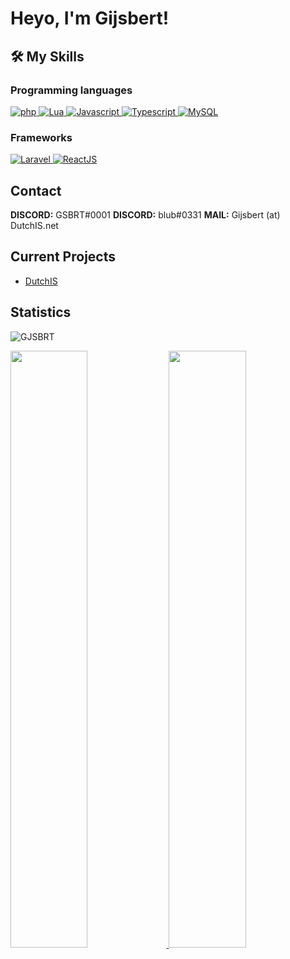 <h1>Heyo, I'm Gijsbert!</h1>


## 🛠️ My Skills

### Programming languages

<p align="left"> 
  <a href="https://php.net/">
    <img alt="php" src="https://img.shields.io/badge/Php-474A8A?style=for-the-badge&logo=php&logoColor=white"/>
  </a>
<a href="https://lua.org/">
    <img alt="Lua" src="https://img.shields.io/badge/Lua-000080?style=for-the-badge&logo=lua&logoColor=white"/>
  </a>
<a href="https://www.javascript.com">
    <img alt="Javascript" src="https://img.shields.io/badge/Javascript-f0db4f?style=for-the-badge&logo=javascript&logoColor=black"/>
  </a>
  <a href="https://www.typescriptlang.org">
    <img alt="Typescript" src="https://img.shields.io/badge/Typescript-3179c6?style=for-the-badge&logo=typescript&logoColor=white"/>
  </a>
  <a href="https://www.mysql.com">
    <img alt="MySQL" src="https://img.shields.io/badge/MySQL-add8e6?style=for-the-badge&logo=mysql&logoColor=white"/>
  </a>
</p>

### Frameworks
<p align="left"> 
  <a href="https://laravel.com/" target="_blank"> 
     <img alt="Laravel" src="https://img.shields.io/badge/Laravel-fb503b?style=for-the-badge&logo=laravel&logoColor=white">
   </a>
  <a href="https://reactjs.com/" target="_blank"> 
     <img alt="ReactJS" src="https://img.shields.io/badge/react-61DBFB?style=for-the-badge&logo=react&logoColor=white">
   </a>
</p>
  
## Contact
**DISCORD:** GSBRT#0001
**DISCORD:** blub#0331
**MAIL:** Gijsbert (at) DutchIS.net

## Current Projects
- <a href="https://dutchis.net">DutchIS</a>
  
<details hidden>
<summary>Other Projects</summary>
<br>
  <ul>
    <li><a href="https://bothosted.com" target="_blank">Bot Hosted</a>(hosting)</li>
<li>Allocated Network(game network)</li>
<li>2Survival(fivem)</li>
<li>2GO(fivem)</li>
<li>Real Surival(fivem)</li>
<li>Holtenbronx(fivem)</li>
<li>Duindorp Roleplay(fivem)</li>
<li>Zwanenburg Roleplay(fivem)</li>
<li>Kronenburg Roleplay(fivem)</li>
<li>Gelderland Roleplay(fivem)</li>
<li>Sidelife RP(fivem)</li>
<li>Zieke Meuk Combat(fivem)</li>
<li>West West(fivem)</li>
<li>Berg Heuvel(fivem)</li>
<li>Minecraft Party(minecraft)</li>
  </ul>
</details>
  
## Statistics
<p align="left"> <img src="https://komarev.com/ghpvc/?username=GJSBRT&label=Profile%20views&color=0e75b6&style=flat" alt="GJSBRT"></img> </p>
<p align="left">
  <a href="https://gijs.eu">
    <img width="49.5%" src="https://github-readme-stats.vercel.app/api?username=gjsbrt&show_icons=true&theme=dark&hide_border=true" />
    <img width="49.5%" src="https://github-readme-streak-stats.herokuapp.com/?user=gjsbrt&theme=dark&hide_border=true" />
  </a>
</p>
<br>
